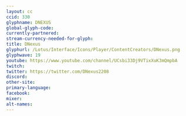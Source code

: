 ```yaml
---
layout: cc
ccid: 330
glyphname: DNEXUS
global-glyph-code:
currently-partnered:
stream-currency-needed-for-glyph:
title: DNexus
glyphurl: /Lotus/Interface/Icons/Player/ContentCreators/DNexus.png
glyphwave: 19
youtube: https://www.youtube.com/channel/UCsbi33Dj9VTixXuK3mQmpbA
twitch:
twitter: https://twitter.com/DNexus2208
discord:
other-site:
primary-language:
facebook:
mixer:
alt-names:
---
```

